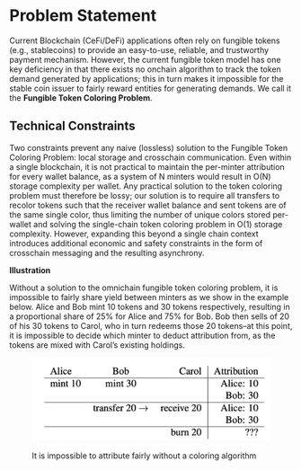 # Problem Statement

Current Blockchain (CeFi/DeFi) applications often rely on fungible tokens (e.g., stablecoins) to provide an easy-to-use, reliable, and trustworthy payment mechanism. However, the current fungible token model has one key deficiency in that there exists no onchain algorithm to track the token demand generated by applications; this in turn makes it impossible for the stable coin issuer to fairly reward entities for generating demands. We call it the **Fungible Token Coloring Problem**.

## **Technical Constraints**

Two constraints prevent any naive (lossless) solution to the Fungible Token Coloring Problem: local storage and crosschain communication. Even within a single blockchain, it is not practical to maintain the per-minter attribution for every wallet balance, as a system of N minters would result in O(N) storage complexity per wallet. Any practical solution to the token coloring problem must therefore be lossy; our solution is to require all transfers to recolor tokens such that the receiver wallet balance and sent tokens are of the same single color, thus limiting the number of unique colors stored per-wallet and solving the single-chain token coloring problem in O(1) storage complexity. However, expanding this beyond a single chain context introduces additional economic and safety constraints in the form of crosschain messaging and the resulting asynchrony.



**Illustration**

Without a solution to the omnichain fungible token coloring problem, it is impossible to fairly share yield between minters as we show in the example below. Alice and Bob mint 10 tokens and 30 tokens respectively, resulting in a proportional share of 25% for Alice and 75% for Bob. Bob then sells of 20 of his 30 tokens to Carol, who in turn redeems those 20 tokens–at this point, it is impossible to decide which minter to deduct attribution from, as the tokens are mixed with Carol’s existing holdings.



<figure><img src="../.gitbook/assets/image.png" alt="" width="563"><figcaption><p>It is impossible to attribute fairly without a coloring algorithm</p></figcaption></figure>

